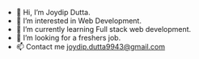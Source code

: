 - 👋 Hi, I’m Joydip Dutta.
- 👀 I’m interested in Web Development.
- 🌱 I’m currently learning Full stack web development.
- 💞️ I’m looking for a freshers job.
- 📫 Contact me joydip.dutta9943@gmail.com

<!---
joydipdutta9943/joydipdutta9943 is a ✨ special ✨ repository because its `README.md` (this file) appears on your GitHub profile.
You can click the Preview link to take a look at your changes.
--->
